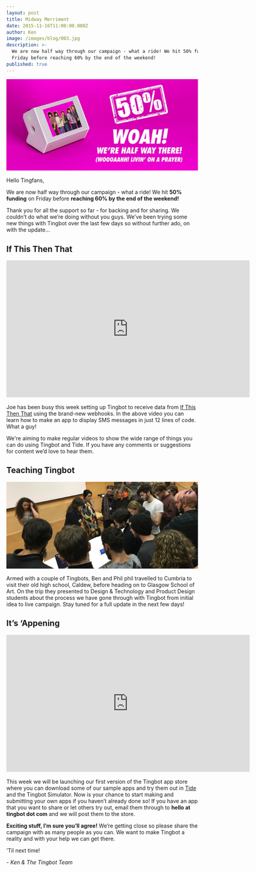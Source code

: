 ```yaml
---
layout: post
title: Midway Merriment
date: 2015-11-16T11:00:00.000Z
author: Ken
image: /images/blog/003.jpg
description: >-
  We are now half way through our campaign - what a ride! We hit 50% funding on
  Friday before reaching 60% by the end of the weekend!
published: true
---
```


![](/images/blog/003-1.jpg)


Hello Tingfans,

We are now half way through our campaign - what a ride! We hit **50% funding** on Friday before **reaching 60% by the end of the weekend!**

Thank you for all the support so far - for backing and for sharing. We couldn’t do what we’re doing without you guys. We’ve been trying some new things with Tingbot over the last few days so without further ado, on with the update…


## If This Then That

<iframe width="640" height="360" src="https://www.youtube.com/embed/yZg8OIzVByM" frameborder="0" allowfullscreen></iframe>


Joe has been busy this week setting up Tingbot to receive data from [If This Then That](//ifttt.com/) using the brand-new webhooks. In the above video you can learn how to make an app to display SMS messages in just 12 lines of code. What a guy!

We're aiming to make regular videos to show the wide range of things you can do using Tingbot and Tide. If you have any comments or suggestions for content we’d love to hear them.


## Teaching Tingbot

![](/images/blog/003-3.jpg)


Armed with a couple of Tingbots, Ben and Phil phil travelled to Cumbria to visit their old high school, Caldew, before heading on to Glasgow School of Art. On the trip they presented to Design & Technology and Product Design students about the process we have gone through with Tingbot from initial idea to live campaign. Stay tuned for a full update in the next few days!


## It’s ‘Appening

<iframe src="https://player.vimeo.com/video/145039408" width="640" height="360" frameborder="0" webkitallowfullscreen mozallowfullscreen allowfullscreen></iframe>


This week we will be launching our first version of the Tingbot app store where you can download some of our sample apps and try them out in [Tide](//github.com/tingbot/tide/releases) and the Tingbot Simulator. Now is your chance to start making and submitting your own apps if you haven’t already done so! If you have an app that you want to share or let others try out, email them through to **hello at tingbot dot com** and we will post them to the store.

**Exciting stuff, I’m sure you’ll agree!** We’re getting close so please share the campaign with as many people as you can. We want to make Tingbot a reality and with your help we can get there.

’Til next time!

*- Ken & The Tingbot Team*
